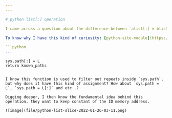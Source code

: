 ```yaml
---
---

# python list[:] operation

I came across a question about the difference between `alist[:] = blist` and `alist = blist[:]`, and surprisingly found no one has mentioned the `id` difference of these two operations.

To know why I have this kind of curiosity: [python-site-module](https://github.com/python/cpython/blob/3.10/Lib/site.py#L143), you will find that:

```python
...
```

    sys.path[:] = L
    return known_paths
```

I know this function is used to filter out repeats inside `sys.path`, but why does it have this kind of assignment? How about `sys.path = L`, `sys.path = L[:]` and etc..?

Digging deeper, I then know the fundamental idea behind this operation, they want to keep constant of the ID memory address.

![image](file/python-list-slice-2022-01-26-03-11.png)





